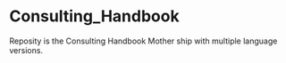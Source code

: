 # Consulting_Handbook
Reposity is the Consulting Handbook Mother ship with multiple language versions.
